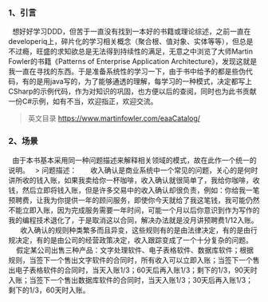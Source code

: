 ### 1、引言
   想好好学习DDD，但苦于一直没有找到一本好的书籍或理论综述，之前一直在developeriq上，碎片化的学习相关概念（聚合根、值对象、实体等等），但总是不过瘾，旺盛的求知欲总是无法得到持续性的满足，无意之中浏览了大师Martin Fowler的书籍《Patterns of Enterprise Application Architecture》，发现这就是我一直在寻找的东西。于是准备系统性的学习一下，由于书中给予的都是些伪代码，有的是用java写的，为了能够通透的理解，每学习的一种模式，决定都写上CSharp的示例代码，作为对知识的巩固，也方便以后的查阅，同时也为此书贡献一份C#示例，如有不当，欢迎指正，欢迎交流。
   > 英文目录 https://www.martinfowler.com/eaaCatalog/
### 2、场景
   由于本书基本采用同一种问题描述来解释相关领域的模式，故在此作一个统一的说明。
   > 问题描述：
       收入确认是商业系统中一个常见的问题，关心的是何时讲所收的钱入账，如果我卖给你一杯咖啡，收入确认就很简单了，我给你咖啡，收钱，然后立即将钱入账，但是许多交易中的收入确认却很负责，例如：你给我一笔预聘费，让我为你提供一年的顾问服务，即使你今天就给了我这笔钱，我可能仍然不能立即入账，因为完成服务需要一年时间，可能一个月以后你意识到作为写作的我的编程技术退化了，于是取消这以合同，解决办法就是没月讲预聘费1/12入账。
       收入确认的规则种类繁多而且异变，这些规则有的是由法律决定，有的是由行规决定，有的是由公司的经营政策决定，收入跟踪变成了一个十分复杂的问题。
       假定某公司出售三种产品：文字处理软件、电子表格软件、数据库软件；根据规则，当签下一个售出文字软件的合同时，所有收入可以立即入账；当签下一个售出电子表格软件的合同时，当天入账1/3；60天后再入账1/3；剩下的1/3，90天时入账；当签下一个售出数据库软件的合同时，当天入账1/3；30天后再入账1/3；剩下的1/3，60天时入账。
